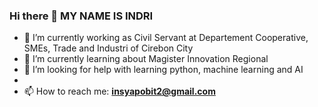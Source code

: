 ### Hi there 👋 MY NAME IS INDRI

- 🔭 I’m currently working as Civil Servant at Departement Cooperative, SMEs, Trade and Industri of Cirebon City
- 🌱 I’m currently learning about Magister Innovation Regional
- 🤔 I’m looking for help with learning python, machine learning and AI
- 
- 📫 How to reach me: **insyapobit2@gmail.com**

